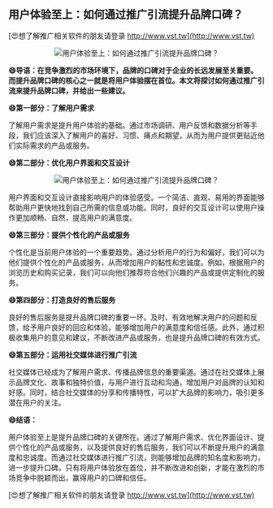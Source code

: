 ## **用户体验至上：如何通过推广引流提升品牌口碑？**

[😍想了解推广相关软件的朋友请登录 http://www.vst.tw](http://www.vst.tw)

 <center><img src="https://vst.tw/MP4/tuiguang/png/5.png" alt="用户体验至上：如何通过推广引流提升品牌口碑？"></center>

**😄导语：在竞争激烈的市场环境下，品牌的口碑对于企业的长远发展至关重要。而提升品牌口碑的核心之一就是将用户体验摆在首位。本文将探讨如何通过推广引流来提升品牌口碑，并给出一些建议。**

**😄第一部分：了解用户需求**

了解用户需求是提升用户体验的基础。通过市场调研、用户反馈和数据分析等手段，我们应该深入了解用户的喜好、习惯、痛点和期望，从而为用户提供更贴近他们实际需求的产品或服务。

**😄第二部分：优化用户界面和交互设计**

 <center><img src="https://vst.tw/MP4/tuiguang/png/5.png" alt="用户体验至上：如何通过推广引流提升品牌口碑？"></center>

用户界面和交互设计直接影响用户的体验感受。一个简洁、直观、易用的界面能够帮助用户更快地找到自己所需的信息或功能。同时，良好的交互设计可以使用户操作更加顺畅、自然，提高用户的满意度。

**😄第三部分：提供个性化的产品或服务**

个性化是当前用户体验的一个重要趋势。通过分析用户的行为和偏好，我们可以为他们提供个性化的产品或服务，从而增加用户的黏性和忠诚度。例如，根据用户的浏览历史和购买记录，我们可以向他们推荐符合他们兴趣的产品或提供定制化的服务。

**😄第四部分：打造良好的售后服务**

良好的售后服务是提升品牌口碑的重要一环。及时、有效地解决用户的问题和反馈，给予用户良好的回应和体验，能够增加用户的满意度和信任感。此外，通过积极收集用户的意见和建议，不断改进产品或服务，也是提升品牌口碑的有效方式。

**😄第五部分：运用社交媒体进行推广引流**

社交媒体已经成为了解用户需求、传播品牌信息的重要渠道。通过在社交媒体上展示品牌文化、故事和独特价值，与用户进行互动和沟通，增加用户对品牌的认知和好感。同时，结合社交媒体的分享和传播特性，可以扩大品牌的影响力，吸引更多潜在用户的关注。

**😄结语：**

用户体验至上是提升品牌口碑的关键所在。通过了解用户需求、优化界面设计、提供个性化的产品或服务，以及提供良好的售后服务，我们可以不断提升用户的满意度和忠诚度。而通过社交媒体进行推广引流，则能够增加品牌的知名度和影响力，进一步提升口碑。只有将用户体验放在首位，并不断改进和创新，才能在激烈的市场竞争中脱颖而出，赢得用户的口碑和信任。

[😍想了解推广相关软件的朋友请登录 http://www.vst.tw](http://www.vst.tw)



